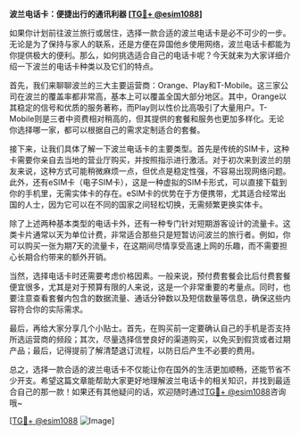 **波兰电话卡：便捷出行的通讯利器 [[TG💪+ @esim1088](https://t.me/s/esim1088)]**

如果你计划前往波兰旅行或居住，选择一款合适的波兰电话卡是必不可少的一步。无论是为了保持与家人的联系，还是方便在异国他乡使用网络，波兰电话卡都能为你提供极大的便利。那么，如何挑选适合自己的电话卡呢？今天就来为大家详细介绍一下波兰的电话卡种类以及它们的特点。

首先，我们来聊聊波兰的三大主要运营商：Orange、Play和T-Mobile。这三家公司在波兰的覆盖率都非常高，基本上可以覆盖全国大部分地区。其中，Orange以其稳定的信号和优质的服务著称，而Play则以性价比高吸引了大量用户。T-Mobile则是三者中资费相对稍高的，但其提供的套餐和服务也更加多样化。无论你选择哪一家，都可以根据自己的需求定制适合的套餐。

接下来，让我们具体了解一下波兰电话卡的主要类型。首先是传统的SIM卡，这种卡需要你亲自去当地的营业厅购买，并按照指示进行激活。对于初次来到波兰的朋友来说，这种方式可能稍微麻烦一点，但优点是稳定性强，不容易出现网络问题。此外，还有eSIM卡（电子SIM卡），这是一种虚拟的SIM卡形式，可以直接下载到你的手机里，无需实体卡的存在。eSIM卡的优势在于方便携带，尤其适合经常出国的人士，因为它可以在不同的国家之间轻松切换，无需频繁更换实体卡。

除了上述两种基本类型的电话卡外，还有一种专门针对短期游客设计的流量卡。这类卡片通常以天为单位计费，非常适合那些只是短暂访问波兰的旅行者。例如，你可以购买一张为期7天的流量卡，在这期间尽情享受高速上网的乐趣，而不需要担心长期合约带来的额外开销。

当然，选择电话卡时还需要考虑价格因素。一般来说，预付费套餐会比后付费套餐便宜很多，尤其是对于预算有限的人来说，这是一个非常重要的考量点。同时，也要注意查看套餐内包含的数据流量、通话分钟数以及短信数量等信息，确保这些内容符合你的实际需求。

最后，再给大家分享几个小贴士。首先，在购买前一定要确认自己的手机是否支持所选运营商的频段；其次，尽量选择信誉良好的渠道购买，以免买到假货或者过期产品；最后，记得提前了解清楚退订流程，以防日后产生不必要的费用。

总之，选择一款合适的波兰电话卡不仅能让你在国外的生活更加顺畅，还能节省不少开支。希望这篇文章能帮助大家更好地理解波兰电话卡的相关知识，并找到最适合自己的那一款！如果还有其他疑问的话，欢迎随时通过[TG💪+ @esim1088](https://t.me/s/esim1088)咨询哦~

[[TG💪+ @esim1088](https://t.me/s/esim1088) ![Image](https://i.postimg.cc/4NQfJmqS/Snipaste-2025-05-13-00-14-12.png)]